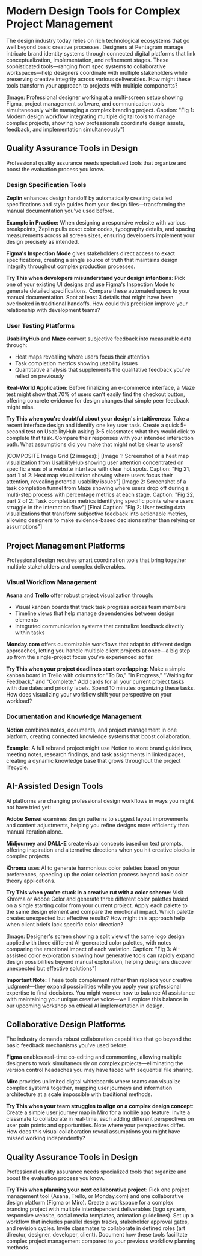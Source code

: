 # Modern Design Tools for Complex Project Management

The design industry today relies on rich technological ecosystems that go well beyond basic creative processes. Designers at Pentagram manage intricate brand identity systems through connected digital platforms that link conceptualization, implementation, and refinement stages. These sophisticated tools—ranging from spec systems to collaborative workspaces—help designers coordinate with multiple stakeholders while preserving creative integrity across various deliverables. How might these tools transform your approach to projects with multiple components?

[Image: Professional designer working at a multi-screen setup showing Figma, project management software, and communication tools simultaneously while managing a complex branding project. Caption: "Fig 1: Modern design workflow integrating multiple digital tools to manage complex projects, showing how professionals coordinate design assets, feedback, and implementation simultaneously"]

## Quality Assurance Tools in Design

Professional quality assurance needs specialized tools that organize and boost the evaluation process you know.

### Design Specification Tools

**Zeplin** enhances design handoff by automatically creating detailed specifications and style guides from your design files—transforming the manual documentation you've used before.

**Example in Practice:** When designing a responsive website with various breakpoints, Zeplin pulls exact color codes, typography details, and spacing measurements across all screen sizes, ensuring developers implement your design precisely as intended.

**Figma's Inspection Mode** gives stakeholders direct access to exact specifications, creating a single source of truth that maintains design integrity throughout complex production processes.

**Try This when developers misunderstand your design intentions**: Pick one of your existing UI designs and use Figma's Inspection Mode to generate detailed specifications. Compare these automated specs to your manual documentation. Spot at least 3 details that might have been overlooked in traditional handoffs. How could this precision improve your relationship with development teams?

### User Testing Platforms

**UsabilityHub** and **Maze** convert subjective feedback into measurable data through:
- Heat maps revealing where users focus their attention
- Task completion metrics showing usability issues
- Quantitative analysis that supplements the qualitative feedback you've relied on previously

**Real-World Application:** Before finalizing an e-commerce interface, a Maze test might show that 70% of users can't easily find the checkout button, offering concrete evidence for design changes that simple peer feedback might miss.

**Try This when you're doubtful about your design's intuitiveness**: Take a recent interface design and identify one key user task. Create a quick 5-second test on UsabilityHub asking 3-5 classmates what they would click to complete that task. Compare their responses with your intended interaction path. What assumptions did you make that might not be clear to users?

[COMPOSITE Image Grid (2 images):]
[Image 1: Screenshot of a heat map visualization from UsabilityHub showing user attention concentrated on specific areas of a website interface with clear hot spots. Caption: "Fig 21, part 1 of 2: Heat map visualization showing where users focus their attention, revealing potential usability issues"]
[Image 2: Screenshot of a task completion funnel from Maze showing where users drop off during a multi-step process with percentage metrics at each stage. Caption: "Fig 22, part 2 of 2: Task completion metrics identifying specific points where users struggle in the interaction flow"]
[Final Caption: "Fig 2: User testing data visualizations that transform subjective feedback into actionable metrics, allowing designers to make evidence-based decisions rather than relying on assumptions"]

## Project Management Platforms

Professional design requires smart coordination tools that bring together multiple stakeholders and complex deliverables.

### Visual Workflow Management

**Asana** and **Trello** offer robust project visualization through:
- Visual kanban boards that track task progress across team members
- Timeline views that help manage dependencies between design elements
- Integrated communication systems that centralize feedback directly within tasks

**Monday.com** offers customizable workflows that adapt to different design approaches, letting you handle multiple client projects at once—a big step up from the single-project focus you've experienced so far.

**Try This when your project deadlines start overlapping**: Make a simple kanban board in Trello with columns for "To Do," "In Progress," "Waiting for Feedback," and "Complete." Add cards for all your current project tasks with due dates and priority labels. Spend 10 minutes organizing these tasks. How does visualizing your workflow shift your perspective on your workload?

### Documentation and Knowledge Management

**Notion** combines notes, documents, and project management in one platform, creating connected knowledge systems that boost collaboration.

**Example:** A full rebrand project might use Notion to store brand guidelines, meeting notes, research findings, and task assignments in linked pages, creating a dynamic knowledge base that grows throughout the project lifecycle.

## AI-Assisted Design Tools

AI platforms are changing professional design workflows in ways you might not have tried yet:

**Adobe Sensei** examines design patterns to suggest layout improvements and content adjustments, helping you refine designs more efficiently than manual iteration alone.

**Midjourney** and **DALL-E** create visual concepts based on text prompts, offering inspiration and alternative directions when you hit creative blocks in complex projects.

**Khroma** uses AI to generate harmonious color palettes based on your preferences, speeding up the color selection process beyond basic color theory applications.

**Try This when you're stuck in a creative rut with a color scheme**: Visit Khroma or Adobe Color and generate three different color palettes based on a single starting color from your current project. Apply each palette to the same design element and compare the emotional impact. Which palette creates unexpected but effective results? How might this approach help when client briefs lack specific color direction?

[Image: Designer's screen showing a split view of the same logo design applied with three different AI-generated color palettes, with notes comparing the emotional impact of each variation. Caption: "Fig 3: AI-assisted color exploration showing how generative tools can rapidly expand design possibilities beyond manual exploration, helping designers discover unexpected but effective solutions"]

**Important Note:** These tools complement rather than replace your creative judgment—they expand possibilities while you apply your professional expertise to final decisions. You might wonder how to balance AI assistance with maintaining your unique creative voice—we'll explore this balance in our upcoming workshop on ethical AI implementation in design.

## Collaborative Design Platforms

The industry demands robust collaboration capabilities that go beyond the basic feedback mechanisms you've used before.

**Figma** enables real-time co-editing and commenting, allowing multiple designers to work simultaneously on complex projects—eliminating the version control headaches you may have faced with sequential file sharing.

**Miro** provides unlimited digital whiteboards where teams can visualize complex systems together, mapping user journeys and information architecture at a scale impossible with traditional methods.

**Try This when your team struggles to align on a complex design concept**: Create a simple user journey map in Miro for a mobile app feature. Invite a classmate to collaborate in real-time, each adding different perspectives on user pain points and opportunities. Note where your perspectives differ. How does this visual collaboration reveal assumptions you might have missed working independently?

## Quality Assurance Tools in Design

Professional quality assurance needs specialized tools that organize and boost the evaluation process you know.

**Try This when planning your next collaborative project**: Pick one project management tool (Asana, Trello, or Monday.com) and one collaborative design platform (Figma or Miro). Create a workspace for a complex branding project with multiple interdependent deliverables (logo system, responsive website, social media templates, animation guidelines). Set up a workflow that includes parallel design tracks, stakeholder approval gates, and revision cycles. Invite classmates to collaborate in defined roles (art director, designer, developer, client). Document how these tools facilitate complex project management compared to your previous workflow planning methods.